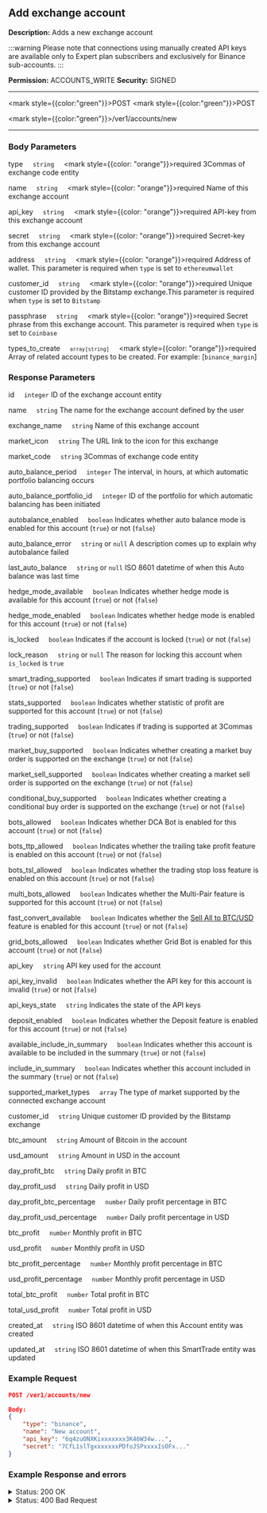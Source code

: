 ## Add exchange account

**Description:** Adds a new exchange account

:::warning
Please note that connections using manually created API keys are available only to Expert plan subscribers and exclusively for Binance sub-accounts.
:::

**Permission:** ACCOUNTS_WRITE
**Security:** SIGNED

----------

<mark style={{color:"green"}}>POST</mark> <mark style={{color:"green"}}>POST</mark>

<mark style={{color:"green"}}>/ver1/accounts/new</mark>

----------

### Body Parameters

   type&nbsp;&nbsp;&nbsp;&nbsp;&nbsp;<code>string</code>&nbsp;&nbsp;&nbsp;&nbsp;&nbsp;<mark style={{color: "orange"}}>required</mark>
   3Commas of exchange code entity

   name&nbsp;&nbsp;&nbsp;&nbsp;&nbsp;<code>string</code>&nbsp;&nbsp;&nbsp;&nbsp;&nbsp;<mark style={{color: "orange"}}>required</mark>
   Name of this exchange account

   api_key&nbsp;&nbsp;&nbsp;&nbsp;&nbsp;<code>string</code>&nbsp;&nbsp;&nbsp;&nbsp;&nbsp;<mark style={{color: "orange"}}>required</mark>
   API-key from this exchange account

   secret&nbsp;&nbsp;&nbsp;&nbsp;&nbsp;<code>string</code>&nbsp;&nbsp;&nbsp;&nbsp;&nbsp;<mark style={{color: "orange"}}>required</mark>
   Secret-key from this exchange account

   address&nbsp;&nbsp;&nbsp;&nbsp;&nbsp;<code>string</code>&nbsp;&nbsp;&nbsp;&nbsp;&nbsp;<mark style={{color: "orange"}}>required</mark>
   Address of wallet. This parameter is required when <code>type</code> is set to <code>ethereumwallet</code>

   customer_id&nbsp;&nbsp;&nbsp;&nbsp;&nbsp;<code>string</code>&nbsp;&nbsp;&nbsp;&nbsp;&nbsp;<mark style={{color: "orange"}}>required</mark>
   Unique customer ID provided by the Bitstamp exchange.This parameter is required when <code>type</code> is set to <code>Bitstamp</code>

   passphrase&nbsp;&nbsp;&nbsp;&nbsp;&nbsp;<code>string</code>&nbsp;&nbsp;&nbsp;&nbsp;&nbsp;<mark style={{color: "orange"}}>required</mark>
   Secret phrase from this exchange account. This parameter is required when <code>type</code> is set to <code>Coinbase</code>

   types_to_create&nbsp;&nbsp;&nbsp;&nbsp;&nbsp;<code>`array[string]`</code>&nbsp;&nbsp;&nbsp;&nbsp;&nbsp;<mark style={{color: "orange"}}>required</mark>
   Array of related account types to be created. For example: [<code>binance_margin</code>]

### Response Parameters

   id&nbsp;&nbsp;&nbsp;&nbsp;&nbsp;<code>integer</code>
   ID of the exchange account entity

   name&nbsp;&nbsp;&nbsp;&nbsp;&nbsp;<code>string</code>
   The name for the exchange account defined by the user

   exchange_name&nbsp;&nbsp;&nbsp;&nbsp;&nbsp;<code>string</code>
   Name of this exchange account

   market_icon&nbsp;&nbsp;&nbsp;&nbsp;&nbsp;<code>string</code>
   The URL link to the icon for this exchange

   market_code&nbsp;&nbsp;&nbsp;&nbsp;&nbsp;<code>string</code>
   3Commas of exchange code entity

   auto_balance_period&nbsp;&nbsp;&nbsp;&nbsp;&nbsp;<code>integer</code>
   The interval, in hours, at which automatic portfolio balancing occurs

   auto_balance_portfolio_id&nbsp;&nbsp;&nbsp;&nbsp;&nbsp;<code>integer</code>
   ID of the portfolio for which automatic balancing has been initiated

   autobalance_enabled&nbsp;&nbsp;&nbsp;&nbsp;&nbsp;<code>boolean</code>
   Indicates whether auto balance mode is enabled for this account (<code>true</code>) or not (<code>false</code>)

   auto_balance_error&nbsp;&nbsp;&nbsp;&nbsp;&nbsp;<code>string</code> or <code>null</code>
   A description comes up to explain why autobalance failed

   last_auto_balance&nbsp;&nbsp;&nbsp;&nbsp;&nbsp;<code>string</code> or <code>null</code>
   ISO 8601 datetime of when this Auto balance was last time

   hedge_mode_available&nbsp;&nbsp;&nbsp;&nbsp;&nbsp;<code>boolean</code>
   Indicates whether hedge mode is available for this account (<code>true</code>) or not (<code>false</code>)

   hedge_mode_enabled&nbsp;&nbsp;&nbsp;&nbsp;&nbsp;<code>boolean</code>
   Indicates whether hedge mode is enabled for this account (<code>true</code>) or not (<code>false</code>)

   is_locked&nbsp;&nbsp;&nbsp;&nbsp;&nbsp;<code>boolean</code>
   Indicates if the account is locked (<code>true</code>) or not (<code>false</code>)

   lock_reason&nbsp;&nbsp;&nbsp;&nbsp;&nbsp;<code>string</code> or <code>null</code>
   The reason for locking this account when <code>is_locked</code> is <code>true</code>

   smart_trading_supported&nbsp;&nbsp;&nbsp;&nbsp;&nbsp;<code>boolean</code>
   Indicates if smart trading is supported (<code>true</code>) or not (<code>false</code>)

   stats_supported&nbsp;&nbsp;&nbsp;&nbsp;&nbsp;<code>boolean</code>
   Indicates whether statistic of profit are supported for this account (<code>true</code>) or not (<code>false</code>)

   trading_supported&nbsp;&nbsp;&nbsp;&nbsp;&nbsp;<code>boolean</code>
   Indicates if trading is supported at 3Commas (<code>true</code>) or not (<code>false</code>)

   market_buy_supported&nbsp;&nbsp;&nbsp;&nbsp;&nbsp;<code>boolean</code>
   Indicates whether creating a market buy order is supported on the exchange (<code>true</code>) or not (<code>false</code>)

   market_sell_supported&nbsp;&nbsp;&nbsp;&nbsp;&nbsp;<code>boolean</code>
   Indicates whether creating a market sell order is supported on the exchange (<code>true</code>) or not (<code>false</code>)

   conditional_buy_supported&nbsp;&nbsp;&nbsp;&nbsp;&nbsp;<code>boolean</code>
   Indicates whether creating a conditional buy order is supported on the exchange (<code>true</code>) or not (<code>false</code>)

   bots_allowed&nbsp;&nbsp;&nbsp;&nbsp;&nbsp;<code>boolean</code>
   Indicates whether DCA Bot is enabled for this account (<code>true</code>) or not (<code>false</code>)

   bots_ttp_allowed&nbsp;&nbsp;&nbsp;&nbsp;&nbsp;<code>boolean</code>
   Indicates whether the trailing take profit feature is enabled on this account (<code>true</code>) or not (<code>false</code>)

   bots_tsl_allowed&nbsp;&nbsp;&nbsp;&nbsp;&nbsp;<code>boolean</code>
   Indicates whether the trading stop loss feature is enabled on this account (<code>true</code>) or not (<code>false</code>)

   multi_bots_allowed&nbsp;&nbsp;&nbsp;&nbsp;&nbsp;<code>boolean</code>
   Indicates whether the Multi-Pair feature is supported for this account (<code>true</code>) or not (<code>false</code>)

   fast_convert_available&nbsp;&nbsp;&nbsp;&nbsp;&nbsp;<code>boolean</code>
   Indicates whether the [Sell All to BTC/USD](https://help.3commas.io/en/articles/5898691-rebalance-your-portfolio-with-sell-all-to-usdt-or-sell-all-to-btc) feature is enabled for this account (<code>true</code>) or not (<code>false</code>)

   grid_bots_allowed&nbsp;&nbsp;&nbsp;&nbsp;&nbsp;<code>boolean</code>
   Indicates whether Grid Bot is enabled for this account (<code>true</code>) or not (<code>false</code>)

  api_key&nbsp;&nbsp;&nbsp;&nbsp;&nbsp;<code>string</code>
  API key used for the account

  api_key_invalid&nbsp;&nbsp;&nbsp;&nbsp;&nbsp;<code>boolean</code>
  Indicates whether the API key for this account is invalid (<code>true</code>) or not (<code>false</code>)

  api_keys_state&nbsp;&nbsp;&nbsp;&nbsp;&nbsp;<code>string</code>
  Indicates the state of the API keys

  deposit_enabled&nbsp;&nbsp;&nbsp;&nbsp;&nbsp;<code>boolean</code>
  Indicates whether the Deposit feature is enabled for this account (<code>true</code>) or not (<code>false</code>)

  available_include_in_summary&nbsp;&nbsp;&nbsp;&nbsp;&nbsp;<code>boolean</code>
  Indicates whether this account is available to be included in the summary (<code>true</code>) or not (<code>false</code>)

  include_in_summary&nbsp;&nbsp;&nbsp;&nbsp;&nbsp;<code>boolean</code>
  Indicates whether this account included in the summary (<code>true</code>) or not (<code>false</code>)

  supported_market_types&nbsp;&nbsp;&nbsp;&nbsp;&nbsp;<code>array</code>
  The type of market supported by the connected exchange account

  customer_id&nbsp;&nbsp;&nbsp;&nbsp;&nbsp;<code>string</code>
  Unique customer ID provided by the Bitstamp exchange

  btc_amount&nbsp;&nbsp;&nbsp;&nbsp;&nbsp;<code>string</code>
  Amount of Bitcoin in the account

  usd_amount&nbsp;&nbsp;&nbsp;&nbsp;&nbsp;<code>string</code>
  Amount in USD in the account

  day_profit_btc&nbsp;&nbsp;&nbsp;&nbsp;&nbsp;<code>string</code>
  Daily profit in BTC

  day_profit_usd&nbsp;&nbsp;&nbsp;&nbsp;&nbsp;<code>string</code>
  Daily profit in USD

  day_profit_btc_percentage&nbsp;&nbsp;&nbsp;&nbsp;&nbsp;<code>number</code>
  Daily profit percentage in BTC

  day_profit_usd_percentage&nbsp;&nbsp;&nbsp;&nbsp;&nbsp;<code>number</code>
  Daily profit percentage in USD

  btc_profit&nbsp;&nbsp;&nbsp;&nbsp;&nbsp;<code>number</code>
  Monthly profit in BTC

  usd_profit&nbsp;&nbsp;&nbsp;&nbsp;&nbsp;<code>number</code>
  Monthly profit in USD

  btc_profit_percentage&nbsp;&nbsp;&nbsp;&nbsp;&nbsp;<code>number</code>
  Monthly profit percentage in BTC

usd_profit_percentage&nbsp;&nbsp;&nbsp;&nbsp;&nbsp;<code>number</code>
Monthly profit percentage in USD

   total_btc_profit&nbsp;&nbsp;&nbsp;&nbsp;&nbsp;<code>number</code>
   Total profit in BTC

   total_usd_profit&nbsp;&nbsp;&nbsp;&nbsp;&nbsp;<code>number</code>
   Total profit in USD

   created_at&nbsp;&nbsp;&nbsp;&nbsp;&nbsp;<code>string</code>
   ISO 8601 datetime of when this Account entity was created

   updated_at&nbsp;&nbsp;&nbsp;&nbsp;&nbsp;<code>string</code>
   ISO 8601 datetime of when this SmartTrade entity was updated

### Example Request

```json
POST /ver1/accounts/new
```

```json
Body:
{
    "type": "binance",
    "name": "New account",
    "api_key": "6q4zuONXKixxxxxxx3K46W34w...",
    "secret": "7CfL1slTgxxxxxxxPDfoJSPxxxxIsOFx..."
}
```

### Example Response and errors

<details>
<summary>Status: 200 OK</summary>

```json
{
    "id": 32849081,
    "auto_balance_period": 12,
    "auto_balance_portfolio_id": null,
    "auto_balance_currency_change_limit": null,
    "autobalance_enabled": false,
    "hedge_mode_available": false,
    "hedge_mode_enabled": false,
    "is_locked": false,
    "smart_trading_supported": true,
    "stats_supported": true,
    "trading_supported": true,
    "market_buy_supported": true,
    "market_sell_supported": true,
    "conditional_buy_supported": true,
    "bots_allowed": true,
    "bots_ttp_allowed": false,
    "bots_tsl_allowed": true,
    "gordon_bots_available": true,
    "multi_bots_allowed": true,
    "created_at": "2024-09-17T23:55:19.607Z",
    "updated_at": "2024-09-17T23:55:19.607Z",
    "last_auto_balance": null,
    "fast_convert_available": true,
    "grid_bots_allowed": true,
    "api_key_invalid": false,
    "market_icon": "https://3commas.io/img/exchanges/okex.png",
    "deposit_enabled": true,
    "include_in_summary": true,
    "supported_market_types": [
        "spot"
    ],
    "primary_display_currency_profit_percentage": {
        "currency": "USD",
        "amount": "-0.0"
    },
    "primary_display_currency_profit": {
        "currency": "USD",
        "amount": "-0.00000000000000000010999999999999999999993138892165683112"
    },
    "day_profit_primary_display_currency_percentage": {
        "currency": "USD",
        "amount": "-0.0"
    },
    "day_profit_primary_display_currency": {
        "currency": "USD",
        "amount": "-0.00000000000000000010999999999999999999993138892165683112"
    },
    "primary_display_currency_amount": {
        "currency": "USD",
        "amount": "0.00048395892787478689000000000000000000006861107834316888"
    },
    "total_primary_display_currency_profit": {
        "currency": "USD",
        "amount": -1.1e-19
    },
    "available_include_in_summary": true,
    "api_key": "4ce4943c-f478-46c3-b50b-70de4d1bc34d",
    "name": "test",
    "auto_balance_method": null,
    "auto_balance_error": null,
    "customer_id": null,
    "subaccount_name": null,
    "lock_reason": null,
    "btc_amount": "0.0000000080232449796548201579586071525673247181448663178",
    "usd_amount": "0.00048395892787478689000000000000000000006861107834316888",
    "day_profit_btc": "0.0000000000000000000000001579586071525673247181448663178",
    "day_profit_usd": "-0.00000000000000000010999999999999999999993138892165683112",
    "day_profit_btc_percentage": "0.0",
    "day_profit_usd_percentage": "-0.0",
    "btc_profit": "0.0000000000000000000000001579586071525673247181448663178",
    "usd_profit": "-0.00000000000000000010999999999999999999993138892165683112",
    "usd_profit_percentage": "-0.0",
    "btc_profit_percentage": "0.0",
    "total_btc_profit": "1.5795860715256732e-25",
    "total_usd_profit": "-1.1e-19",
    "pretty_display_type": "Okex",
    "exchange_name": "OKX Spot",
    "market_code": "okex",
    "api_keys_state": "ok"
}
```

</details>

<details>
<summary>Status: 400 Bad Request</summary>

```json
{
    "error": "record_invalid",
    "error_description": "Invalid parameters",
    "error_attributes": {
        "api_key": [
            "This account is already connected!"
        ]
    }
}
```

</details>
